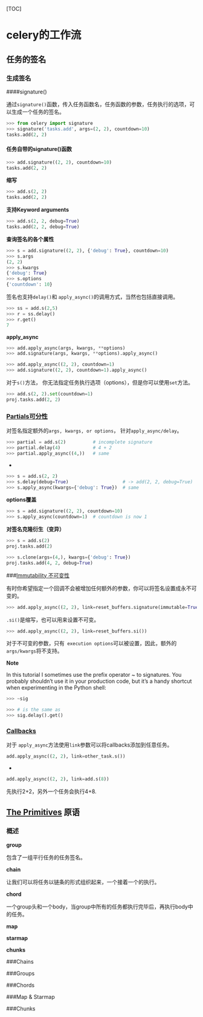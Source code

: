 [TOC]



# celery的工作流

## 任务的签名

### 生成签名

####signature()

通过`signature()`函数，传入任务函数名，任务函数的参数，任务执行的选项，可以生成一个任务的签名。

```python
>>> from celery import signature
>>> signature('tasks.add', args=(2, 2), countdown=10)
tasks.add(2, 2)
```

#### 任务自带的signature()函数

```python
>>> add.signature((2, 2), countdown=10)
tasks.add(2, 2)
```

**缩写**

```python
>>> add.s(2, 2)
tasks.add(2, 2)
```

**支持Keyword arguments**

```python
>>> add.s(2, 2, debug=True)
tasks.add(2, 2, debug=True)
```

**查询签名的各个属性**

```python
>>> s = add.signature((2, 2), {'debug': True}, countdown=10)
>>> s.args
(2, 2)
>>> s.kwargs
{'debug': True}
>>> s.options
{'countdown': 10}
```

签名也支持`delay()`和 `apply_async()`的调用方式，当然也包括直接调用。

```python
>>> ss = add.s(2,5)
>>> r = ss.delay()
>>> r.get()
7
```

**apply_async**

```python
>>> add.apply_async(args, kwargs, **options)
>>> add.signature(args, kwargs, **options).apply_async()

>>> add.apply_async((2, 2), countdown=1)
>>> add.signature((2, 2), countdown=1).apply_async()

```

对于`s()`方法， 你无法指定任务执行选项（options），但是你可以使用`set`方法。

```python
>>> add.s(2, 2).set(countdown=1)
proj.tasks.add(2, 2)
```

### [Partials可分性](http://docs.celeryproject.org/en/latest/userguide/canvas.html#partials) 

对签名指定额外的`args, kwargs, or options`， 针对`apply_async/delay`。

```python
>>> partial = add.s(2)          # incomplete signature
>>> partial.delay(4)            # 4 + 2
>>> partial.apply_async((4,))   # same
```

-

```python
>>> s = add.s(2, 2)
>>> s.delay(debug=True)                    # -> add(2, 2, debug=True)
>>> s.apply_async(kwargs={'debug': True})  # same
```

**options覆盖**

```python
>>> s = add.signature((2, 2), countdown=10)
>>> s.apply_async(countdown=1)  # countdown is now 1
```

**对签名克隆衍生（变异）**

```python
>>> s = add.s(2)
proj.tasks.add(2)

>>> s.clone(args=(4,), kwargs={'debug': True})
proj.tasks.add(4, 2, debug=True)
```

###[Immutability 不可变性](http://docs.celeryproject.org/en/latest/userguide/canvas.html#immutability)

有时你希望指定一个回调不会被增加任何额外的参数，你可以将签名设置成永不可变的。

```python
>>> add.apply_async((2, 2), link=reset_buffers.signature(immutable=True))
```

 `.si()`是缩写，也可以用来设置不可变。

```python
>>> add.apply_async((2, 2), link=reset_buffers.si())
```

对于不可变的参数，只有` execution options`可以被设置，因此，额外的`args/kwargs`将不支持。

**Note**

In this tutorial I sometimes use the prefix operator ~ to signatures. You probably shouldn’t use it in your production code, but it’s a handy shortcut when experimenting in the Python shell:

```python
>>> ~sig

>>> # is the same as
>>> sig.delay().get()
```

### [Callbacks](http://docs.celeryproject.org/en/latest/userguide/canvas.html#callbacks)

对于 `apply_async`方法使用`link`参数可以将callbacks添加到任意任务。

```python
add.apply_async((2, 2), link=other_task.s())
```

-

```python
add.apply_async((2, 2), link=add.s(8))
```

先执行2+2，另外一个任务会执行4+8.

## [The Primitives](http://docs.celeryproject.org/en/latest/userguide/canvas.html#the-primitives) 原语

### 概述

**group**

包含了一组平行任务的任务签名。

**chain**

让我们可以将任务以链条的形式组织起来，一个接着一个的执行。

**chord**

一个group头和一个body，当group中所有的任务都执行完毕后，再执行body中的任务。

**map**



**starmap**

**chunks**



###Chains

###Groups

###Chords

###Map & Starmap

###Chunks

